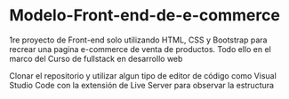 # Modelo-Front-end-de-e-commerce
1re proyecto de Front-end solo utilizando HTML, CSS y Bootstrap para recrear una pagina e-commerce de venta de productos. Todo ello en el marco del Curso de fullstack en desarrollo web

Clonar el repositorio y utilizar algun tipo de editor de código como Visual Studio Code con la extensión de Live Server para observar la estructura
